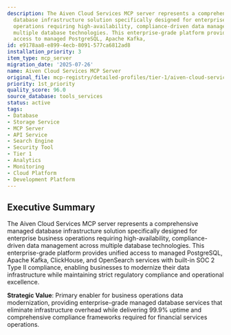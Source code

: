```yaml
---
description: The Aiven Cloud Services MCP server represents a comprehensive managed
  database infrastructure solution specifically designed for enterprise maritime insurance
  operations requiring high-availability, compliance-driven data management across
  multiple database technologies. This enterprise-grade platform provides unified
  access to managed PostgreSQL, Apache Kafka,
id: e9178aa8-e899-4ecb-8091-577ca6812ad8
installation_priority: 3
item_type: mcp_server
migration_date: '2025-07-26'
name: Aiven Cloud Services MCP Server
original_file: mcp-registry/detailed-profiles/tier-1/aiven-cloud-services-server-profile.md
priority: 1st_priority
quality_score: 96.0
source_database: tools_services
status: active
tags:
- Database
- Storage Service
- MCP Server
- API Service
- Search Engine
- Security Tool
- Tier 1
- Analytics
- Monitoring
- Cloud Platform
- Development Platform
---
```


## Executive Summary

The Aiven Cloud Services MCP server represents a comprehensive managed database infrastructure solution specifically designed for enterprise business operations requiring high-availability, compliance-driven data management across multiple database technologies. This enterprise-grade platform provides unified access to managed PostgreSQL, Apache Kafka, ClickHouse, and OpenSearch services with built-in SOC 2 Type II compliance, enabling businesses to modernize their data infrastructure while maintaining strict regulatory compliance and operational excellence.

**Strategic Value**: Primary enabler for business operations data modernization, providing enterprise-grade managed database services that eliminate infrastructure overhead while delivering 99.9% uptime and comprehensive compliance frameworks required for financial services operations.

